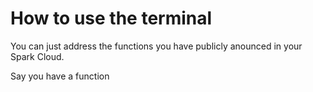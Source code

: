 # How to use the terminal

You can just address the functions you have publicly anounced in your Spark Cloud.

Say you have a function 